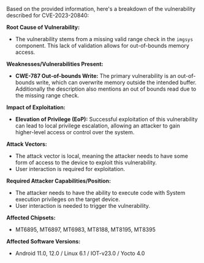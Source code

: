 Based on the provided information, here's a breakdown of the vulnerability described for CVE-2023-20840:

**Root Cause of Vulnerability:**
- The vulnerability stems from a missing valid range check in the `imgsys` component. This lack of validation allows for out-of-bounds memory access.

**Weaknesses/Vulnerabilities Present:**
- **CWE-787 Out-of-bounds Write:** The primary vulnerability is an out-of-bounds write, which can overwrite memory outside the intended buffer. Additionally the description also mentions an out of bounds read due to the missing range check.

**Impact of Exploitation:**
- **Elevation of Privilege (EoP):** Successful exploitation of this vulnerability can lead to local privilege escalation, allowing an attacker to gain higher-level access or control over the system.

**Attack Vectors:**
- The attack vector is local, meaning the attacker needs to have some form of access to the device to exploit this vulnerability.
- User interaction is required for exploitation.

**Required Attacker Capabilities/Position:**
- The attacker needs to have the ability to execute code with System execution privileges on the target device.
- User interaction is needed to trigger the vulnerability.

**Affected Chipsets:**
   - MT6895, MT6897, MT6983, MT8188, MT8195, MT8395

**Affected Software Versions:**
   - Android 11.0, 12.0 / Linux 6.1 / IOT-v23.0 / Yocto 4.0